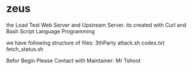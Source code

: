 # zeus
the Load Test Web Server and Upstream Server.
its created with Curl and Bash Script Language Programming

we have following structure of files:
3thParty
attack.sh
codes.txt
fetch_status.sh



Befor Begin Please Contact with Maintainer: Mr Tshoot


